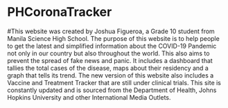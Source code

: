 # PHCoronaTracker

#This website was created by Joshua Figueroa, a Grade 10 student from Manila Science High School.
                                The purpose of this website is to help people to get the latest and simplified information about the COVID-19 Pandemic not only in our country but also throughout
                                the world. This also aims to prevent the spread of fake news and panic. It includes a dashboard that tallies the total cases of the disease, maps about their 
                                residency and a graph that tells its trend. The new version of this website also includes a Vaccine and Treatment Tracker that are still under clinical trials. 
                                This site is constantly updated and is sourced from the Department of Health, Johns Hopkins University and other International Media Outlets.
